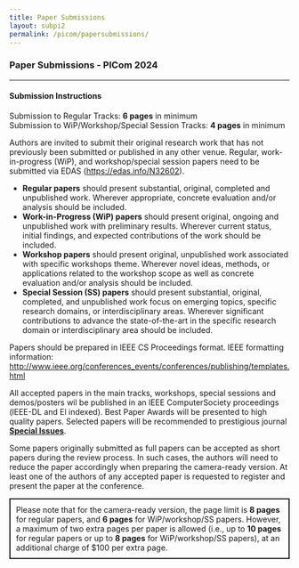 ```yaml
---
title: Paper Submissions
layout: subpi2
permalink: /picom/papersubmissions/
---
```


<h3>Paper Submissions - PICom 2024</h3>

<hr/>
<p>
<h4>Submission Instructions</h4>
 Submission to Regular Tracks: <b> 6 pages</b> in minimum<br>
 Submission to WiP/Workshop/Special Session Tracks: <b>4 pages</b> in minimum<br>
</p>

<p>Authors are invited to submit their original research work that has not previously been submitted or published in any other venue. Regular, work-in-progress (WiP), and workshop/special session papers 
 need to be submitted via EDAS  (<a href="https://edas.info/N32602" target =_new>https://edas.info/N32602</a>).
  <!-- via Easychair (<a href="https://easychair.org/conferences/?conf=dascpicomcbdcomcyber" target =_new>https://easychair.org/conferences/?conf=dascpicomcbdcomcyber</a>). -->
</p><p>
<ul>
<li><b>Regular papers</b> should present substantial, original, completed and unpublished work. Wherever appropriate, concrete evaluation and/or analysis should be included.</li>
<li><b>Work-in-Progress (WiP) papers</b> should present original, ongoing and unpublished work with preliminary results. Wherever current status, initial findings, and expected contributions of the work should be included.</li>
<li><b>Workshop papers</b> should present original, unpublished work associated with specific workshops theme. Wherever novel ideas, methods, or applications related to the workshop scope as well as concrete evaluation and/or analysis should be included.</li>
<li><b>Special Session (SS) papers</b> should present substantial, original, completed, and unpublished work focus on emerging topics, specific research domains, or interdisciplinary areas. Wherever significant contributions to advance the state-of-the-art in the specific research domain or interdisciplinary area should be included.</li>
</ul>
</p><p>
Papers should be prepared in lEEE CS Proceedings format. lEEE formatting information:<br>
<a href="http://www.ieee.org/conferences_events/conferences/publishing/templates.html" target=_new>http://www.ieee.org/conferences_events/conferences/publishing/templates.html</a>
</p><p>
All accepted papers in the main tracks, workshops, special sessions and demos/posters wil be published in an lEEE ComputerSociety proceedings (lEEE-DL and El indexed). Best Paper Awards will be presented to high quality papers. Selected papers will be recommended to prestigious journal <b>
<a href="http://cyber-science.org/2024/special-issues/" target=_new>Special Issues</a></b>. 
</p><p>
Some papers originally submitted as full papers can be accepted as short papers during the review process. In such cases, the authors will need to reduce the paper accordingly when preparing the camera-ready version. At least one of the authors of any accepted paper is requested to register and present the paper at the conference.
</p><p>
 <div style="border: 2px solid; padding: 10px 10px 10px 10px;">
Please note that for the camera-ready version, the page limit is <b>8 pages</b> for regular papers, and <b>6 pages</b> for WiP/workshop/SS papers. However, a maximum of two extra pages per paper is allowed (i.e., up to <b>10 pages</b> for regular papers or up to <b>8 pages</b> for WiP/workshop/SS papers), at an additional charge of $100 per extra page.
</div>
</p>